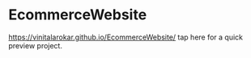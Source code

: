 # EcommerceWebsite

https://vinitalarokar.github.io/EcommerceWebsite/ tap here for a quick preview project.
